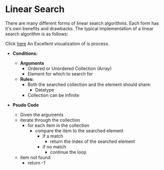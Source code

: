 # Linear Search

There are many different forms of linear search algorithms. Each form has it's own benefits and drawbacks. The typical implementation of a linear search algorithm is as follows:

Click [here](https://www.cs.usfca.edu/~galles/visualization/Search.html) An Excellent visualization of is process.

- **Conditions:**

  - **Arguments**
    - Ordered or Unordered Collection (Array)
    - Element for which to search for
  - **Rules:**
    - Both the searched collection and the element should share:
      - Datatype
    - Collection can be infinite

- **Psudo Code**
  - Given the arguments
  - iterate through the collection
    - for each item in the collection
      - compare the item to the searched element
        - if a match
          - return the index of the searched element
        - if no match
          - continue the loop
  - item not found
    - return -1

